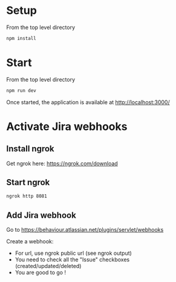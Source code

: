 # Setup

From the top level directory
```bash
npm install
```

# Start

From the top level directory
```bash
npm run dev
```

Once started, the application is available at [http://localhost:3000/](http://localhost:3000/)

# Activate Jira webhooks

## Install ngrok

Get ngrok here: https://ngrok.com/download

## Start ngrok

```bash
ngrok http 8081
```

## Add Jira webhook

Go to https://behaviour.atlassian.net/plugins/servlet/webhooks  

Create a webhook:

* For url, use ngrok public url (see ngrok output)
* You need to check all the "Issue" checkboxes (created/updated/deleted)
* You are good to go !